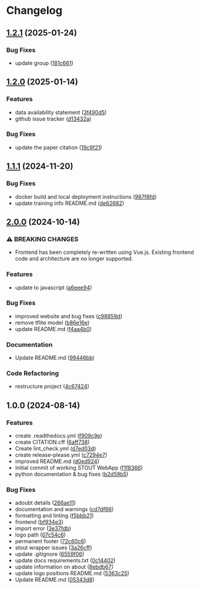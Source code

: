 # Changelog

## [1.2.1](https://github.com/Kohulan/STOUT_WebApp/compare/v1.2.0...v1.2.1) (2025-01-24)


### Bug Fixes

* update group ([181c661](https://github.com/Kohulan/STOUT_WebApp/commit/181c6615f974eb0e0ba150d41396a9d029072703))

## [1.2.0](https://github.com/Kohulan/STOUT_WebApp/compare/v1.1.1...v1.2.0) (2025-01-14)


### Features

* data availability statement ([3f490d5](https://github.com/Kohulan/STOUT_WebApp/commit/3f490d5627c9f6b6985d21ff7cd9748fc6fad412))
* github issue tracker ([d13432a](https://github.com/Kohulan/STOUT_WebApp/commit/d13432aa3602307913d26062d3300f0d70f0d65d))


### Bug Fixes

* update the paper citation ([19c9f21](https://github.com/Kohulan/STOUT_WebApp/commit/19c9f21cf3d8577ed91bb778ecd9fae1af31098f))

## [1.1.1](https://github.com/Kohulan/STOUT_WebApp/compare/v1.1.0...v1.1.1) (2024-11-20)


### Bug Fixes

* docker build and local deployment instructions ([987f8fd](https://github.com/Kohulan/STOUT_WebApp/commit/987f8fdf479037ef8a1fd9342da0b702dbed9c5c))
* update training info README.md ([de62682](https://github.com/Kohulan/STOUT_WebApp/commit/de62682ee49dccabce676830a177cde1b5d1daf8))

## [2.0.0](https://github.com/Kohulan/STOUT_WebApp/compare/v1.0.0...v2.0.0) (2024-10-14)


### ⚠ BREAKING CHANGES

* Frontend has been completely re-written using Vue.js. Existing frontend code and architecture are no longer supported.

### Features

* update to javascript ([a6eee94](https://github.com/Kohulan/STOUT_WebApp/commit/a6eee94182a1f2cdd49b37abcf53a8ad342df6df))


### Bug Fixes

* improved website and bug fixes ([c98859d](https://github.com/Kohulan/STOUT_WebApp/commit/c98859dacd80a8944c737bfe9819ccdf052465e2))
* remove tflite model ([b86e16e](https://github.com/Kohulan/STOUT_WebApp/commit/b86e16ec7a66dd520a49a90a260d064035a403e1))
* update README.md ([f4aa4b0](https://github.com/Kohulan/STOUT_WebApp/commit/f4aa4b092e5d07e0348177a57fad7a5a5202cfd9))


### Documentation

* Update README.md ([99446bb](https://github.com/Kohulan/STOUT_WebApp/commit/99446bb05281009af80af683a985e97c6c78fefb))


### Code Refactoring

* restructure project ([4c67424](https://github.com/Kohulan/STOUT_WebApp/commit/4c67424c30c1f9a6bab0bfc47336e8f00d3d89e3))

## 1.0.0 (2024-08-14)


### Features

* create .readthedocs.yml ([f909c9e](https://github.com/Kohulan/STOUT_WebApp/commit/f909c9e85fe2ae49ae60569b5e9e9c081036c4c6))
* create CITATION.cff ([6aff738](https://github.com/Kohulan/STOUT_WebApp/commit/6aff738aa8e2244001c912b6d328a4847881f819))
* Create lint_check.yml ([d7ed03d](https://github.com/Kohulan/STOUT_WebApp/commit/d7ed03d63667feb96732d83d5ad1f99d77376049))
* create release-please.yml ([c7294e7](https://github.com/Kohulan/STOUT_WebApp/commit/c7294e74cc1ae69aa3efa4fbdb0ed42a9cb42cdc))
* improved README.md ([d0ed924](https://github.com/Kohulan/STOUT_WebApp/commit/d0ed924d99b0216c51289c536f213ee8570fb6c4))
* Initial commit of working STOUT WebApp ([f1f8366](https://github.com/Kohulan/STOUT_WebApp/commit/f1f8366fb9f7e0c8dcc5aad9aec3ed67373a8e22))
* python documentation & bug fixes ([b2d59b5](https://github.com/Kohulan/STOUT_WebApp/commit/b2d59b506579c542a9f9af8c385e203a26b1a31b))


### Bug Fixes

* adoubt details ([266ae11](https://github.com/Kohulan/STOUT_WebApp/commit/266ae114003306da2e82eaead3671a21ba4fa6c8))
* documentation and warnings ([cd7df66](https://github.com/Kohulan/STOUT_WebApp/commit/cd7df66242881cbe3d66a62609a1bbec4175e5a4))
* formatting and linting ([f5bbb21](https://github.com/Kohulan/STOUT_WebApp/commit/f5bbb2119b58de6ae97450750d64069319bca0a7))
* frontend ([bf934e3](https://github.com/Kohulan/STOUT_WebApp/commit/bf934e30e1bc6b4e0e9421e2b4898562356ba8dd))
* import error ([3e37fdb](https://github.com/Kohulan/STOUT_WebApp/commit/3e37fdb016b32d5d0c9478518333e6c237302c52))
* logo path ([07c54c6](https://github.com/Kohulan/STOUT_WebApp/commit/07c54c65367d434c5d4da56d8c667fe5db950e57))
* permanent footer ([72c60c6](https://github.com/Kohulan/STOUT_WebApp/commit/72c60c62ef9232e61c83e9b9747aa76cc5796d28))
* stout wrapper issues ([3a26cff](https://github.com/Kohulan/STOUT_WebApp/commit/3a26cff7f3eec111b46add8f736192f14a0b5338))
* update .gitignore ([6559f06](https://github.com/Kohulan/STOUT_WebApp/commit/6559f06d7990526fbb12339b0b450c3a3f0e8477))
* update docs requirements.txt ([0c14402](https://github.com/Kohulan/STOUT_WebApp/commit/0c14402204ca50c9e9cd3f0edb0c1e80d67a2451))
* update information on about ([8ebdb67](https://github.com/Kohulan/STOUT_WebApp/commit/8ebdb6771dd6da30d510f3ea1101365de718d17f))
* update logo positions README.md ([5363c25](https://github.com/Kohulan/STOUT_WebApp/commit/5363c2557eaab082712b6f0bf9c7efb8495e5e62))
* Update README.md ([05343d8](https://github.com/Kohulan/STOUT_WebApp/commit/05343d8d58a42f1c6c4288a0c62e40c573497602))

